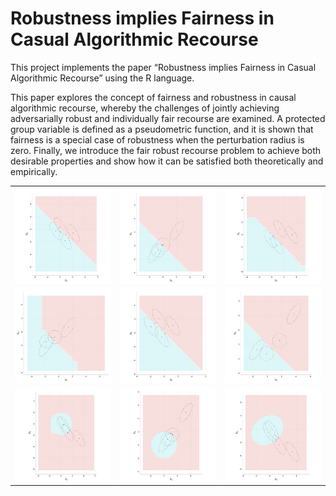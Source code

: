 
<!-- README.md is generated from README.Rmd. Please edit that file -->

# Robustness implies Fairness in Casual Algorithmic Recourse

This project implements the paper “Robustness implies Fairness in Casual
Algorithmic Recourse” using the R language.

This paper explores the concept of fairness and robustness in causal
algorithmic recourse, whereby the challenges of jointly achieving
adversarially robust and individually fair recourse are examined. A
protected group variable is defined as a pseudometric function, and it
is shown that fairness is a special case of robustness when the
perturbation radius is zero. Finally, we introduce the fair robust
recourse problem to achieve both desirable properties and show how it
can be satisfied both theoretically and empirically.

<table width="100%" border="0">
<tr>
<td>
<a>
<img src="images/110: SCM:LIN__label:LIN__w:unaware__b:0_h:GLM_l:unaware_delta:1.svg" width="300" align="left" />
</a>
</td>
<td>
<a>
<img src="images/111: SCM:ANM__label:LIN__w:unaware__b:0_h:GLM_l:unaware_delta:1.svg" width="300" align="left" />
</a>
</td>
<td>
<a>
<img src="images/112: SCM:LIN__label:LIN__w:unaware__b:0_h:GBM_l:unaware_delta:1.svg" width="300" align="left" />
</a>
</td>
</tr>
<tr>
<td>
<a>
<img src="images/113: SCM:ANM__label:LIN__w:unaware__b:0_h:GBM_l:unaware_delta:1.svg" width="300" align="left" />
</a>
</td>
<td>
<a>
<img src="images/114: SCM:LIN__label:LIN__w:unaware__b:0_h:SVM_l:unaware_delta:1.svg" width="300" align="left" />
</a>
</td>
<td>
<a>
<img src="images/115: SCM:ANM__label:LIN__w:unaware__b:0_h:SVM_l:unaware_delta:1.svg" width="300" align="left" />
</a>
</td>
</tr>
<tr>
<td>
<a>
<img src="images/116: SCM:LIN__label:NLM__w:unaware__b:2_h:GBM_l:unaware_delta:1.svg" width="300" align="left" />
</a>
</td>
<td>
<a>
<img src="images/117: SCM:ANM__label:NLM__w:unaware__b:2_h:GBM_l:unaware_delta:1.svg" width="300" align="left" />
</a>
</td>
<td>
<a>
<img src="images/118: SCM:LIN__label:NLM__w:unaware__b:2_h:SVM_l:unaware_delta:1.svg" width="300" align="left" />
</a>
</td>
</tr>
</table>
